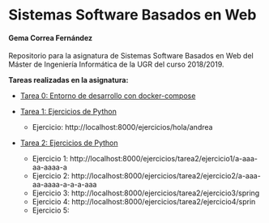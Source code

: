 # Sistemas Software Basados en Web

#### Gema Correa Fernández

Repositorio para la asignatura de Sistemas Software Basados en Web del Máster de Ingeniería Informática de la UGR del curso 2018/2019.

**Tareas realizadas en la asignatura:**

- [Tarea 0: Entorno de desarrollo con docker-compose](https://github.com/Gecofer/MII_SSBW_1819/tree/master/Tarea%200)


- [Tarea 1: Ejercicios de Python](https://github.com/Gecofer/MII_SSBW_1819/tree/master/Tarea%201)
  - Ejercicio: http://localhost:8000/ejercicios/hola/andrea


- [Tarea 2: Ejercicios de Python](https://github.com/Gecofer/MII_SSBW_1819/tree/master/Tarea%202)
  - Ejercicio 1: http://localhost:8000/ejercicios/tarea2/ejercicio1/a-aaa-aa-aaaa-a
  - Ejercicio 2: http://localhost:8000/ejercicios/tarea2/ejercicio2/a-aaa-aa-aaaa-a-a-a-aaa
  - Ejercicio 3: http://localhost:8000/ejercicios/tarea2/ejercicio3/spring
  - Ejercicio 4: http://localhost:8000/ejercicios/tarea2/ejercicio4/sprin
  - Ejercicio 5:
